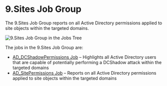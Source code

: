 # 9.Sites Job Group

The 9.Sites Job Group reports on all Active Directory permissions applied to site objects within the
targeted domains.

![9.Sites Job Group in the Jobs Tree](/img/product_docs/accessanalyzer/12.0/solutions/activedirectorypermissionsanalyzer/sites/jobstree.webp)

The jobs in the 9.Sites Job Group are:

- [AD_DCShadowPermissions Job](/docs/accessanalyzer/12.0/solutions/activedirectorypermissionsanalyzer/sites/ad_dcshadowpermissions.md) – Highlights all Active Directory users
  that are capable of potentially performing a DCShadow attack within the targeted domains
- [AD_SitePermissions Job](/docs/accessanalyzer/12.0/solutions/activedirectorypermissionsanalyzer/sites/ad_sitepermissions.md) – Reports on all Active Directory permissions
  applied to site objects within the targeted domains
